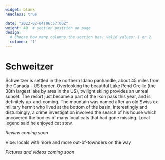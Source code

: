 ```yaml
---
widget: blank
headless: true

date: "2022-02-04T06:57:00Z"
weight: 40  # section position on page
design:
  # Choose how many columns the section has. Valid values: 1 or 2.
  columns: '1'
---
```


# Schweitzer
Schweitzer is settled in the northern Idaho panhandle, about 45 miles from the Canada - US border. Overlooking the beautiful Lake Pend Oreille (the 38th largest lake by area in the US), twilight skiing provides an unreal sunset. The resort just became a part of the Ikon pass this year, and is definitely up-and-coming. The mountain was named after an old Swiss ex-military hermit who lived at the bottom of the basin. Interestingly and disturbingly, a crime investigation involved the search of his house which uncovered the bodies of many local cats that had gone missing. Local legend said he enjoyed cat stew.

*Review coming soon*

Vibe: locals with more and more out-of-townders on the way

*Pictures and videos coming soon*